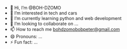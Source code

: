 - 👋 Hi, I’m @BOH-DZOMO
- 👀 I’m interested in tech and cars
- 🌱 I’m currently learning python and web development
- 💞️ I’m looking to collaborate on ...
- 📫 How to reach me bohdzomobobpeter@gmail.com
- 😄 Pronouns: ...
- ⚡ Fun fact: ...

<!---
BOH-DZOMO/BOH-DZOMO is a ✨ special ✨ repository because its `README.md` (this file) appears on your GitHub profile.
You can click the Preview link to take a look at your changes.
--->
